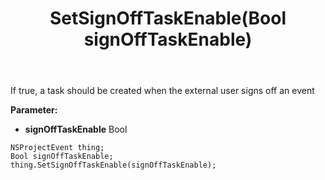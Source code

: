 ﻿---
uid: crmscript_ref_NSProjectEvent_SetSignOffTaskEnable
title: SetSignOffTaskEnable(Bool signOffTaskEnable)
intellisense: NSProjectEvent.SetSignOffTaskEnable
keywords: NSProjectEvent, GetSignOffTaskEnable
so.topic: reference
---

If true, a task should be created when the external user signs off an event

**Parameter:** 
 - **signOffTaskEnable** Bool

```crmscript
NSProjectEvent thing;
Bool signOffTaskEnable;
thing.SetSignOffTaskEnable(signOffTaskEnable);
```

